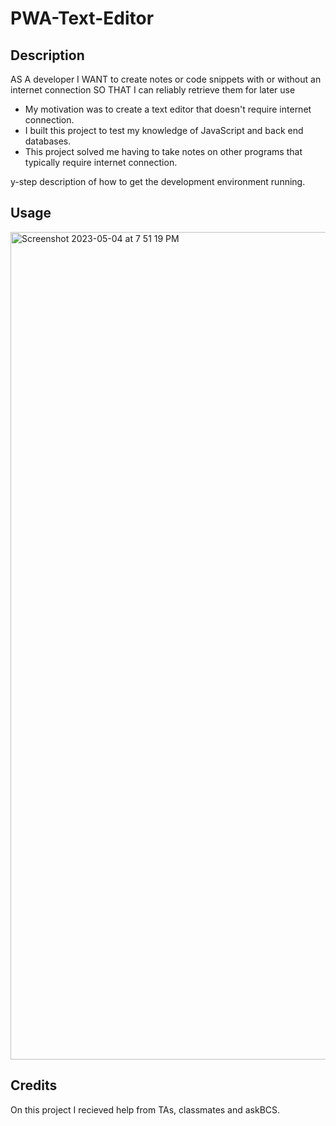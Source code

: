 # PWA-Text-Editor

## Description



AS A developer
I WANT to create notes or code snippets with or without an internet connection
SO THAT I can reliably retrieve them for later use

- My motivation was to create a text editor that doesn't require internet connection.
- I built this project to test my knowledge of JavaScript and back end databases.
- This project solved me having to take notes on other programs that typically require internet connection.


y-step description of how to get the development environment running.

## Usage

<img width="1324" alt="Screenshot 2023-05-04 at 7 51 19 PM" src="https://user-images.githubusercontent.com/109185946/236368340-fd20539f-c8e2-4a44-8d7c-d65e00a79612.png">


## Credits

On this project I recieved help from TAs, classmates and askBCS.



